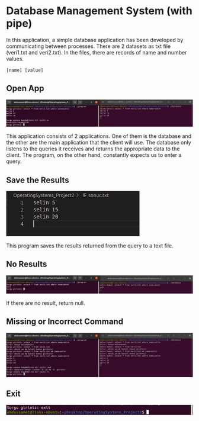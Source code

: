 # Database Management System (with pipe)
In this application, a simple database application has been developed by communicating between processes.
There are 2 datasets as txt file (veri1.txt and veri2.txt). In the files, there are records of name and number values.

```
[name] [value]
```

## Open App
![](./ekranciktilari/program.png)

This application consists of 2 applications. One of them is the database and the other are the main application that 
the client will use. The database only listens to the queries it receives and returns the appropriate data to the 
client. The program, on the other hand, constantly expects us to enter a query.

## Save the Results
![](./ekranciktilari/kaydet_sonuc.png)

This program saves the results returned from the query to a text file.

## No Results
![](./ekranciktilari/null_deger.png)

If there are no result, return null.

## Missing or Incorrect Command
![](./ekranciktilari/eksik_veya_hatali_komut.png)

## Exit
![](./ekranciktilari/exit_program.png)
